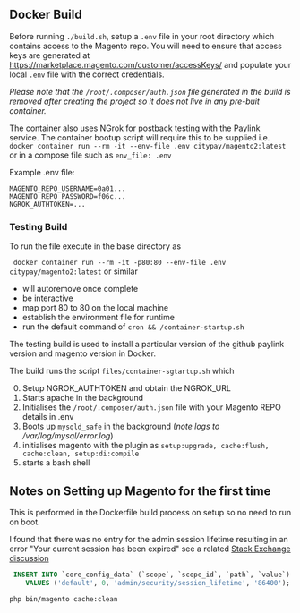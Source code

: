 ## Docker Build

Before running `./build.sh`, setup a `.env` file in your root directory which contains
access to the Magento repo. You  will need to ensure that access keys are generated at
https://marketplace.magento.com/customer/accessKeys/ and populate your local `.env` file
with the correct credentials.

_Please note that the `/root/.composer/auth.json` file generated in the build is removed
after creating the project so it does not live in any pre-buit container._

The container also uses NGrok for postback testing with the Paylink service. The container
bootup script will require this to be supplied i.e. `docker container run --rm -it --env-file .env citypay/magento2:latest
` or in a compose file such as `env_file: .env`

Example .env file:
```
MAGENTO_REPO_USERNAME=0a01...
MAGENTO_REPO_PASSWORD=f06c...
NGROK_AUTHTOKEN=...
```

### Testing Build

To run the file execute in the base directory as

` docker container run --rm -it -p80:80 --env-file .env citypay/magento2:latest` or similar

* will autoremove once complete
* be interactive
* map port 80 to 80 on the local machine
* establish the environment file for runtime
* run the default command of `cron && /container-startup.sh`

The testing build is used to install a particular version of the github paylink version
and magento version in Docker.

The build runs the script `files/container-sgtartup.sh` which 

0. Setup NGROK_AUTHTOKEN and obtain the NGROK_URL
0. Starts apache in the background
0. Initialises the `/root/.composer/auth.json` file with your Magento REPO details in .env
0. Boots up `mysqld_safe` in the background (_note logs to /var/log/mysql/error.log_)
0. initialises magento with the plugin as `setup:upgrade, cache:flush, cache:clean, setup:di:compile`
0. starts a bash shell 

## Notes on Setting up Magento for the first time

This is performed in the Dockerfile build process on setup so no need to run on boot.

I found that there was no entry for the admin session lifetime resulting in an error "Your current session has been expired"
see a related [Stack Exchange discussion](https://magento.stackexchange.com/questions/209710/magento-2-admin-page-error-your-current-session-has-been-expired)

```sql
 INSERT INTO `core_config_data` (`scope`, `scope_id`, `path`, `value`)
    VALUES ('default', 0, 'admin/security/session_lifetime', '86400');
```
```shell
php bin/magento cache:clean
```

